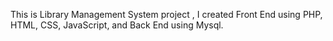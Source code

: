 This is Library Management System project , I created Front End using PHP, HTML, CSS, JavaScript, and Back End using Mysql.
